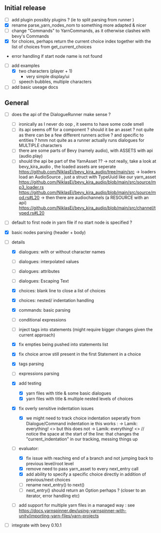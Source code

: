 
## Initial release

- [ ] add plugin 
    possibly plugins ? (ie to split parsing from runner )
- [x] rename parse_yarn_nodes_nom to something more adapted & nicer
- [ ] change "Commands" to YarnCommands, as it otherwise clashes with bevy's Commands
- [x] for choices, perhaps return the current choice index together with the list of choices from get_current_choices
- error handling if start node name is not found
- [ ] add examples
    - [x] two characters (player + 1)
        - very simple display/ui
    - [ ] speech bubbles, multiple characters

- [ ] add basic useage docs

## General

- [ ] does the api of the DialogueRunner make sense  ?
    - [ ] ironically as I never do oop , it seems to have some code smell
    - [ ] its api seems off for a component ? should it be an asset ? not quite as there can be a few different runners active ? and specific to entities ? hmm not quite as a runner actually runs dialogues for MULTIPLE characters
    - [ ] there are some parts of Bevy (namely audio), with ASSETS with api (audio.play)
    - [ ] should the api be part of the YarnAsset ??
        -> not really, take a look at bevy_kira_audio , the loaded assets are seperate
        https://github.com/NiklasEi/bevy_kira_audio/tree/main/src 
            -> loaders load an AudioSource , just a struct with TypeUuid like our yarn_asset https://github.com/NiklasEi/bevy_kira_audio/blob/main/src/source/mp3_loader.rs https://github.com/NiklasEi/bevy_kira_audio/blob/main/src/source/mod.rs#L20
            -> then there are audiochannels (a RESOURCE with an api)
            https://github.com/NiklasEi/bevy_kira_audio/blob/main/src/channel/typed.rs#L20
- [ ] default to first node in yarn file if no start node is specified ?


- [x] basic nodes parsing (header + body)
- [ ] details
    - [x] dialogues: with or without character names
    - [ ] dialogues: interpolated values
    - [ ] dialogues: attributes
    - [ ] dialogues: Escaping Text

    - [x] choices: blank line to close a list of choices
    - [x] choices: nested/ indentation handling 
    - [x] commands: basic parsing

    - [ ] conditional expressions
    - [ ] inject tags into statements (might require bigger changes given the current approach)
    - [x] fix empties being pushed into statements list
    - [x] fix choice arrow still present in the first Statement in a choice
    - [x] tags parsing
    - [ ] expressions parsing
    - [x] add testing
        - [x] yarn files with title & some basic dialogues
        - [x] yarn files with title & multiple nested levels of choices

    - [x] fix overly sensitive indentation issues
        - [x] we might need to track choice indentation seperatly from Dialogue/Command indentation
        ie this works :
            -> Lamik: everything!
            <<jump Foo>>
        but this does not
            -> Lamik: everything!
                <<jump Foo>> // notice the space at the start of the line: that changes the "current_indentation" in our tracking, messing things up


            
    - [ ] evaluator:
        - [x] fix issue with reaching end of a branch and not jumping back to previous level/root level
        - [x] remove need to pass yarn_asset to every next_entry call
        - [x] add ability to specify a specific choice directly in addition of previous/next choices
        - [ ] rename next_entry() to next()
        - [ ] next_entry() should return an Option<Statement> perhaps ? (closer to an iterator, error handling etc)
    - [ ] add support for multiple yarn files in a managed way : see https://docs.yarnspinner.dev/using-yarnspinner-with-unity/importing-yarn-files/yarn-projects
- [ ] integrate with bevy 0.10.1

